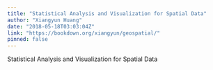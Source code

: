```yaml
---
title: "Statistical Analysis and Visualization for Spatial Data"
author: "Xiangyun Huang"
date: "2018-05-18T03:03:04Z"
link: "https://bookdown.org/xiangyun/geospatial/"
pinned: false
---
```


Statistical Analysis and Visualization for Spatial Data

